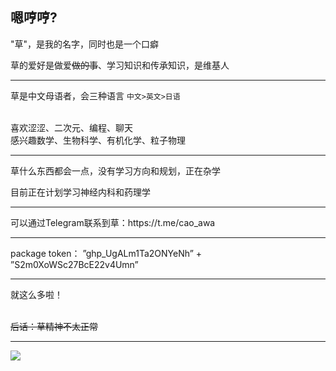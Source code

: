 ## 嗯哼哼?
"草"，是我的名字，同时也是一个口癖

草的爱好是做爱~~做的事~~、学习知识和传承知识，是维基人
<hr>

草是中文母语者，会三种语言 ``` 中文>英文>日语 ```

\
喜欢涩涩、二次元、编程、聊天 \
感兴趣数学、生物科学、有机化学、粒子物理

<hr>
草什么东西都会一点，没有学习方向和规划，正在杂学

目前正在计划学习神经内科和药理学

<hr>
可以通过Telegram联系到草：https://t.me/cao_awa

<hr>
package token：
”ghp_UgALm1Ta2ONYeNh” + ”S2m0XoWSc27BcE22v4Umn”

<hr>
就这么多啦！

\
~~后话：草精神不太正常~~
<hr>

![](https://count.getloli.com/get/@cao-awa.github.readme?theme=rule34)
